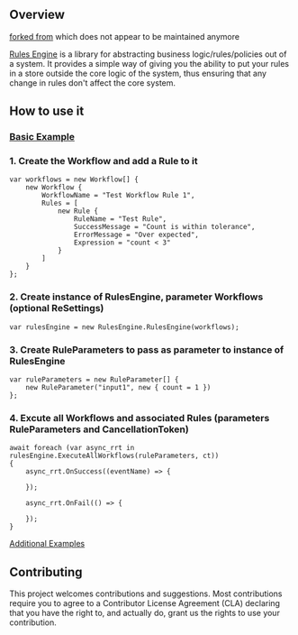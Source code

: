 ## Overview

[forked from](https://github.com/microsoft/RulesEngine) which does not appear to be maintained anymore

[Rules Engine](https://www.nuget.org/packages/RulesEngineEx/) is a library for abstracting business logic/rules/policies out of a system. It provides a simple way of giving you the ability to put your rules in a store outside the core logic of the system, thus ensuring that any change in rules don't affect the core system.

## How to use it

### [Basic Example](https://github.com/asulwer/RulesEngine/blob/v6.0.2/DemoApp/Demos/Basic.cs)

### 1. Create the Workflow and add a Rule to it

```
var workflows = new Workflow[] {
    new Workflow {
        WorkflowName = "Test Workflow Rule 1",
        Rules = [
            new Rule {
                RuleName = "Test Rule",
                SuccessMessage = "Count is within tolerance",
                ErrorMessage = "Over expected",
                Expression = "count < 3"
            }
        ]
    }
};
```

### 2. Create instance of RulesEngine, parameter Workflows (optional ReSettings)

```
var rulesEngine = new RulesEngine.RulesEngine(workflows);
```

### 3. Create RuleParameters to pass as parameter to instance of RulesEngine

```
var ruleParameters = new RuleParameter[] {
    new RuleParameter("input1", new { count = 1 })
};
```

### 4. Excute all Workflows and associated Rules (parameters RuleParameters and CancellationToken)

```
await foreach (var async_rrt in rulesEngine.ExecuteAllWorkflows(ruleParameters, ct))
{
    async_rrt.OnSuccess((eventName) => {
        
    });

    async_rrt.OnFail(() => {
        
    });
}
```

[Additional Examples](https://github.com/asulwer/RulesEngine/tree/main/DemoApp)

## Contributing

This project welcomes contributions and suggestions.  Most contributions require you to agree to a
Contributor License Agreement (CLA) declaring that you have the right to, and actually do, grant us
the rights to use your contribution.
